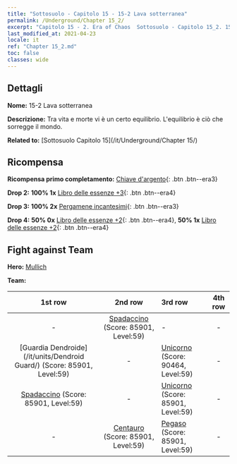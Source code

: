 ```yaml
---
title: "Sottosuolo - Capitolo 15 - 15-2 Lava sotterranea"
permalink: /Underground/Chapter 15_2/
excerpt: "Capitolo 15 - 2. Era of Chaos  Sottosuolo - Capitolo 15_2. 15-2 Lava sotterranea"
last_modified_at: 2021-04-23
locale: it
ref: "Chapter 15_2.md"
toc: false
classes: wide
---
```


## Dettagli

 **Nome:** 15-2 Lava sotterranea

 **Descrizione:** Tra vita e morte vi è un certo equilibrio. L'equilibrio è ciò che sorregge il mondo.

 **Related to:** [Sottosuolo Capitolo 15](/it/Underground/Chapter 15/)

## Ricompensa

 **Ricompensa primo completamento:** [Chiave d'argento](/ItemsIT/con_693/){: .btn .btn--era3}

 **Drop 2:** **100% 1x** [Libro delle essenze +3](/ItemsIT/mat_60/){: .btn .btn--era4}

 **Drop 3:** **100% 2x** [Pergamene incantesimi](/ItemsIT/con_694/){: .btn .btn--era3}

 **Drop 4:** **50% 0x** [Libro delle essenze +2](/ItemsIT/mat_53/){: .btn .btn--era4}, **50% 1x** [Libro delle essenze +2](/ItemsIT/mat_53/){: .btn .btn--era4}


## Fight against Team
 **Hero:** [Mullich](/it/heroes/Mullich/)

 **Team:**


  | 1st row | 2nd row | 3rd row | 4th row |
  |:----:|:----:|:----|:----:|
  | - | [Spadaccino](/it/units/Swordsman/) (Score: 85901, Level:59)  | - | - |
  | [Guardia Dendroide](/it/units/Dendroid Guard/) (Score: 85901, Level:59)  | - | [Unicorno](/it/units/Unicorn/) (Score: 90464, Level:59)  | - |
  | [Spadaccino](/it/units/Swordsman/) (Score: 85901, Level:59)  | - | [Unicorno](/it/units/Unicorn/) (Score: 85901, Level:59)  | - |
  | - | [Centauro](/it/units/Centaur/) (Score: 85901, Level:59)  | [Pegaso](/it/units/Pegasus/) (Score: 85901, Level:59)  | - |


